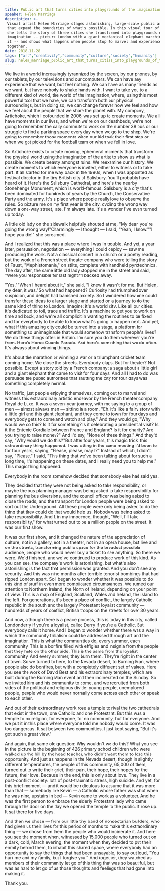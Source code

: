```yaml
---
title: Public art that turns cities into playgrounds of the imagination
speaker: Helen Marriage
description: >-
 Visual artist Helen Marriage stages astonishing, large-scale public art events
 that expand the boundaries of what's possible. In this visual tour of her work,
 she tells the story of three cities she transformed into playgrounds of the
 imagination -- picture London with a giant mechanical elephant marching through
 it -- and shows what happens when people stop to marvel and experience a moment
 together.
date: 2018-11-28
tags: ["art","creativity","community","culture","society","humanity"]
slug: helen_marriage_public_art_that_turns_cities_into_playgrounds_of_the_imagination
---
```


We live in a world increasingly tyrannized by the screen, by our phones, by our tablets,
by our televisions and our computers. We can have any experience that we want, but feel
nothing. We can have as many friends as we want, but have nobody to shake hands with. I
want to take you to a different kind of world, the world of the imagination, where, using
this most powerful tool that we have, we can transform both our physical surroundings, but
in doing so, we can change forever how we feel and how we feel about the people that we
share the planet with. My company, Artichoke, which I cofounded in 2006, was set up to
create moments. We all have moments in our lives, and when we're on our deathbeds, we're
not going to remember the daily commute to work on the number 38 bus or our struggle to
find a parking space every day when we go to the shop. We're going to remember those
moments when our kid took their first step or when we got picked for the football team or
when we fell in love.

So Artichoke exists to create moving, ephemeral moments that transform the physical world
using the imagination of the artist to show us what is possible. We create beauty amongst
ruins. We reexamine our history. We create moments to which everyone is invited, either to
witness or to take part. It all started for me way back in the 1990s, when I was appointed
as festival director in the tiny British city of Salisbury. You'll probably have heard of
it. Here's the Salisbury Cathedral, and here's the nearby Stonehenge Monument, which is
world-famous. Salisbury is a city that's been dominated for hundreds of years by the
Church, the Conservative Party and the army. It's a place where people really love to
observe the rules. So picture me on my first year in the city, cycling the wrong way down
a one-way street, late. I'm always late. It's a wonder I've even turned up
today.

A little old lady on the sidewalk helpfully shouted at me, "My dear, you're going the
wrong way!"Charmingly — I thought — I said, "Yeah, I know.""I hope you die!" she
screamed.

And I realized that this was a place where I was in trouble. And yet, a year later,
persuasion, negotiation — everything I could deploy — saw me producing the work. Not a
classical concert in a church or a poetry reading, but the work of a French street theater
company who were telling the story of Faust, "Mephistomania," on stilts, complete with
handheld pyrotechnics. The day after, the same little old lady stopped me in the street and
said, "Were you responsible for last night?"I backed away.

"Yes.""When I heard about it," she said, "I knew it wasn't for me. But Helen, my dear, it
was."So what had happened? Curiosity had triumphed over suspicion, and delight had
banished anxiety. So I wondered how one could transfer these ideas to a larger stage and
started on a journey to do the same kind of thing to London. Imagine: it's a world city.
Like all our cities, it's dedicated to toil, trade and traffic. It's a machine to get you
to work on time and back, and we're all complicit in wanting the routines to be fixed and
for everybody to be able to know what's going to happen next. And yet, what if this
amazing city could be turned into a stage, a platform for something so unimaginable that
would somehow transform people's lives? We do these things often in Britain. I'm sure you
do them wherever you're from. Here's Horse Guards Parade. And here's something that we do
often. It's always about winning things.

It's about the marathon or winning a war or a triumphant cricket team coming home. We
close the streets. Everybody claps. But for theater? Not possible. Except a story told by a
French company: a saga about a little girl and a giant elephant that came to visit for
four days. And all I had to do was persuade the public authorities that shutting the city
for four days was something completely normal.

No traffic, just people enjoying themselves, coming out to marvel and witness this
extraordinary artistic endeavor by the French theater company Royal de Luxe. It was a
seven-year journey, with me saying to a group of men — almost always men — sitting in a
room, "Eh, it's like a fairy story with a little girl and this giant elephant, and they
come to town for four days and everybody gets to come and watch and play." And they would
go, "Why would we do this? Is it for something? Is it celebrating a presidential visit? Is
it the Entente Cordiale between France and England? Is it for charity? Are you trying to
raise money?" And I'd say, "None of these things." And they'd say, "Why would we do
this?"But after four years, this magic trick, this extraordinary thing happened. I was
sitting in the same meeting I'd been to for four years, saying, "Please, please, may I?"
Instead of which, I didn't say, "Please." I said, "This thing that we've been talking
about for such a long time, it's happening on these dates, and I really need you to help
me." This magic thing happened.

Everybody in the room somehow decided that somebody else had said yes.

They decided that they were not being asked to take responsibility, or maybe the bus
planning manager was being asked to take responsibility for planning the bus diversions,
and the council officer was being asked to close the roads, and the transport for London
people were being asked to sort out the Underground. All these people were only being
asked to do the thing that they could do that would help us. Nobody was being asked to
take responsibility. And I, in my innocence, thought, "Well, I'll take responsibility,"
for what turned out to be a million people on the street. It was our first
show.

It was our first show, and it changed the nature of the appreciation of culture, not in a
gallery, not in a theater, not in an opera house, but live and on the streets,
transforming public space for the broadest possible audience, people who would never buy a
ticket to see anything. So there we were. We'd finished, and we've continued to produce
work of this kind. As you can see, the company's work is astonishing, but what's also
astonishing is the fact that permission was granted. And you don't see any security. And
this was nine months after terrible terrorist bombings that had ripped London apart. So I
began to wonder whether it was possible to do this kind of stuff in even more complicated
circumstances. We turned our attention to Northern Ireland, the North of Ireland,
depending on your point of view. This is a map of England, Scotland, Wales and Ireland,
the island to the left. For generations, it's been a place of conflict, the largely
Catholic republic in the south and the largely Protestant loyalist community — hundreds of
years of conflict, British troops on the streets for over 30 years.

And now, although there is a peace process, this is today in this city, called Londonderry
if you're a loyalist, called Derry if you're a Catholic. But everybody calls it home. And
I began to wonder whether there was a way in which the community tribalism could be
addressed through art and the imagination. This is what the communities do, every summer,
each community. This is a bonfire filled with effigies and insignia from the people that
they hate on the other side. This is the same from the loyalist community. And every
summer, they burn them. They're right in the center of town. So we turned to here, to the
Nevada desert, to Burning Man, where people also do bonfires, but with a completely
different set of values. Here you see the work of David Best and his extraordinary
temples, which are built during the Burning Man event and then incinerated on the
Sunday. So we invited him and his community to come, and we recruited from both sides of
the political and religious divide: young people, unemployed people, people who would
never normally come across each other or speak to each other.

And out of their extraordinary work rose a temple to rival the two cathedrals that exist
in the town, one Catholic and one Protestant. But this was a temple to no religion, for
everyone, for no community, but for everyone. And we put it in this place where everyone
told me nobody would come. It was too dangerous. It sat between two communities. I just
kept saying, "But it's got such a great view."

And again, that same old question: Why wouldn't we do this? What you see in the picture is
the beginning of 426 primary school children who were walked up the hill by the head
teacher, who didn't want them to lose this opportunity. And just as happens in the Nevada
desert, though in slightly different temperatures, the people of this community, 65,000 of
them, turned out to write their grief, their pain, their hope, their hopes for the future,
their love. Because in the end, this is only about love. They live in a post-conflict
society: lots of post-traumatic stress, high suicide. And yet, for this brief moment — and
it would be ridiculous to assume that it was more than that — somebody like Kevin — a
Catholic whose father was shot when he was nine, upstairs in bed — Kevin came to work as a
volunteer. And he was the first person to embrace the elderly Protestant lady who came
through the door on the day we opened the temple to the public. It rose up. It sat there
for five days.

And then we chose — from our little tiny band of nonsectarian builders, who had given us
their lives for this period of months to make this extraordinary thing — we chose from
them the people who would incinerate it. And here you see the moment when, witnessed by
15,000 people who turned out on a dark, cold, March evening, the moment when they decided
to put their enmity behind them, to inhabit this shared space, where everybody had an
opportunity to say the things that had been unsayable, to say out loud, "You hurt me and
my family, but I forgive you." And together, they watched as members of their community
let go of this thing that was so beautiful, but was as hard to let go of as those thoughts
and feelings that had gone into making it.

Thank you.

<!--
ad_duration=3.33
comment_count=15
event="TEDWomen 2018"
external_start_time=0
has_talk_citation=0
intro_duration=11.82
is_subtitle_required="False"
is_talk_featured="True"
language="en"
language_swap="False"
native_language="en"
number_of_related_talks=6
number_of_speakers=1
number_of_subtitled_videos=17
number_of_tags=6
number_of_talk_download_languages=17
number_of_talk_more_resources=0
number_of_talk_recommendations=1
number_of_talks_take_actions=0
post_ad_duration=0.83
published_timestamp="2019-04-03 14:53:47"
recording_date="2018-11-28"
speaker_description="Maverick producer"
speaker_is_published=1
speaker_name="Helen Marriage"
talk_more_resources=[]
talk_name="Public art that turns cities into playgrounds of the imagination"
talk_recommendations_blurb="More resources curated by Helen Marriage"
talks_tags=["art","creativity","community","culture","society","humanity"]
talks_take_action=[]
url_photo_speaker="https://pe.tedcdn.com/images/ted/0c9181c0ad59a9e0e1afc487f285977a06e360c9_254x191.jpg"
url_photo_talk="https://s3.amazonaws.com/talkstar-photos/uploads/123d690d-22f2-41a6-93a8-57831250f8bb/HelenMarriage_2018W-embed.jpg"
url_webpage="https://www.ted.com/talks/helen_marriage_public_art_that_turns_cities_into_playgrounds_of_the_imagination"
video_type_name="TED Stage Talk"
-->